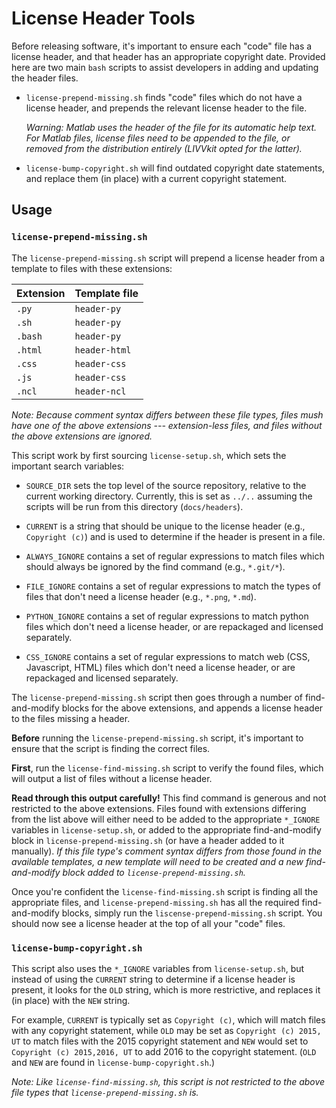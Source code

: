 # License Header Tools

Before releasing software, it's important to ensure each "code" file has a license header, and that
header has an appropriate copyright date. Provided here are two main `bash` scripts to assist
developers in adding and updating the header files.

* `license-prepend-missing.sh` finds "code" files which do not have a license header, and prepends
  the relevant license header to the file.

  *Warning: Matlab uses the header of the file for its automatic help text. For Matlab files,
  license files need to be appended to the file, or removed from the distribution entirely (LIVVkit
  opted for the latter).*

* `license-bump-copyright.sh` will find outdated copyright date statements, and replace them
  (in place) with a current copyright statement.

## Usage

### `license-prepend-missing.sh`

The `license-prepend-missing.sh` script will prepend a license header from a template to files with
these extensions:

| Extension | Template file |
| --------- | ------------- |
| `.py`     | `header-py`  |
| `.sh`     | `header-py`  |
| `.bash`   | `header-py`  |
| `.html`   | `header-html`|
| `.css`    | `header-css` |
| `.js`     | `header-css` |
| `.ncl`    | `header-ncl` |

*Note: Because comment syntax differs between these file types, files mush have one of the above
extensions --- extension-less files, and files without the above extensions are ignored.*

This script work by first sourcing `license-setup.sh`, which sets the important search variables:

* `SOURCE_DIR` sets the top level of the source repository, relative to the current working
  directory. Currently, this is set as `../..` assuming the scripts will be run from this directory
  (`docs/headers`).

* `CURRENT` is a string that should be unique to the license header (e.g., `Copyright (c)`) and is
  used to determine if the header is present in a file.

* `ALWAYS_IGNORE` contains a set of regular expressions to match files which should always be
  ignored by the find command (e.g., `*.git/*`).

* `FILE_IGNORE` contains a set of regular expressions to match the types of files that don't need a
  license header (e.g., `*.png`, `*.md`).

* `PYTHON_IGNORE` contains a set of regular expressions to match python files which don't need a
  license header, or are repackaged and licensed separately.

* `CSS_IGNORE` contains a set of regular expressions to match web (CSS, Javascript, HTML) files
  which don't need a license header, or are repackaged and licensed separately.

The `license-prepend-missing.sh` script then goes through a number of find-and-modify blocks for
the above extensions, and appends a license header to the files missing a header.

**Before** running the `license-prepend-missing.sh` script, it's important to ensure that the script
is finding the correct files.

**First**, run the `license-find-missing.sh` script to verify the found files, which will output a list
of files without a license header.

**Read through this output carefully!**  This find command is generous and not restricted to the
above extensions. Files found with extensions differing from the list above will either need to be
added to the appropriate `*_IGNORE` variables in `license-setup.sh`, or added to the appropriate
find-and-modify block in `license-prepend-missing.sh` (or have a header added to it manually).  *If
this file type's comment syntax differs from those found in the available templates, a new template
will need to be created and a new find-and-modify block added to `license-prepend-missing.sh`.*

Once you're confident the `license-find-missing.sh` script is finding all the appropriate files, and
`license-prepend-missing.sh` has all the required find-and-modify blocks, simply run the
`liscense-prepend-missing.sh` script. You should now see a license header at the top of all your
"code" files.

### `license-bump-copyright.sh`

This script also uses the `*_IGNORE` variables from `license-setup.sh`, but instead of using the
`CURRENT` string to determine if a license header is present, it looks for the `OLD` string, which
is more restrictive, and replaces it (in place) with the `NEW` string.

For example, `CURRENT` is typically set as `Copyright (c)`, which will match files with any copyright
statement, while `OLD` may be set as `Copyright (c) 2015, UT` to match files with the 2015
copyright statement and `NEW` would set to `Copyright (c) 2015,2016, UT` to add 2016 to the
copyright statement. (`OLD` and `NEW` are found in `license-bump-copyright.sh`.)

*Note: Like `license-find-missing.sh`, this script is not restricted to the above file types that
`license-prepend-missing.sh` is.*
